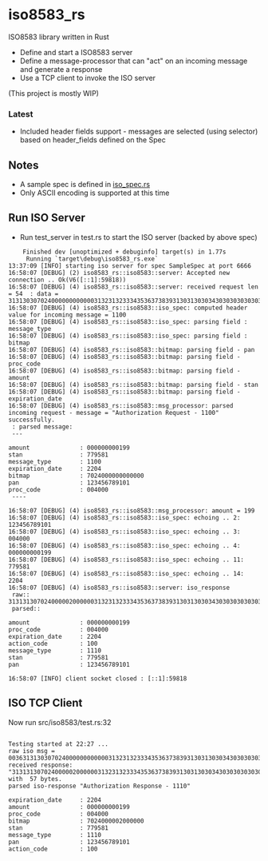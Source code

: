 # iso8583_rs
ISO8583 library written in Rust 

* Define and start a ISO8583 server
* Define a message-processor that can "act" on an incoming message and generate a response
* Use a TCP client to invoke the ISO server

(This project is mostly WIP) 



###  Latest
* Included header fields support - messages are selected (using selector) based on header_fields defined on the Spec

## Notes
* A sample spec is defined in [iso_spec.rs](src/iso8583/iso_spec.rs)
* Only ASCII encoding is supported at this time

## Run ISO Server
* Run test_server in test.rs to start the ISO server (backed by above spec)

```
    Finished dev [unoptimized + debuginfo] target(s) in 1.77s
     Running `target\debug\iso8583_rs.exe`
13:37:09 [INFO] starting iso server for spec SampleSpec at port 6666
16:58:07 [DEBUG] (2) iso8583_rs::iso8583::server: Accepted new connection .. Ok(V6([::1]:59818))
16:58:07 [DEBUG] (4) iso8583_rs::iso8583::server: received request len = 54  : data = 313130307024000000000000313231323334353637383931303130303430303030303030303030303031393937373935383132323034
16:58:07 [DEBUG] (4) iso8583_rs::iso8583::iso_spec: computed header value for incoming message = 1100
16:58:07 [DEBUG] (4) iso8583_rs::iso8583::iso_spec: parsing field : message_type
16:58:07 [DEBUG] (4) iso8583_rs::iso8583::iso_spec: parsing field : bitmap
16:58:07 [DEBUG] (4) iso8583_rs::iso8583::bitmap: parsing field - pan
16:58:07 [DEBUG] (4) iso8583_rs::iso8583::bitmap: parsing field - proc_code
16:58:07 [DEBUG] (4) iso8583_rs::iso8583::bitmap: parsing field - amount
16:58:07 [DEBUG] (4) iso8583_rs::iso8583::bitmap: parsing field - stan
16:58:07 [DEBUG] (4) iso8583_rs::iso8583::bitmap: parsing field - expiration_date
16:58:07 [DEBUG] (4) iso8583_rs::iso8583::msg_processor: parsed incoming request - message = "Authorization Request - 1100" successfully. 
 : parsed message: 
 --- 
 
amount              : 000000000199 
stan                : 779581 
message_type        : 1100 
expiration_date     : 2204 
bitmap              : 7024000000000000 
pan                 : 123456789101 
proc_code           : 004000  
 ----

16:58:07 [DEBUG] (4) iso8583_rs::iso8583::msg_processor: amount = 199
16:58:07 [DEBUG] (4) iso8583_rs::iso8583::iso_spec: echoing .. 2: 123456789101
16:58:07 [DEBUG] (4) iso8583_rs::iso8583::iso_spec: echoing .. 3: 004000
16:58:07 [DEBUG] (4) iso8583_rs::iso8583::iso_spec: echoing .. 4: 000000000199
16:58:07 [DEBUG] (4) iso8583_rs::iso8583::iso_spec: echoing .. 11: 779581
16:58:07 [DEBUG] (4) iso8583_rs::iso8583::iso_spec: echoing .. 14: 2204
16:58:07 [DEBUG] (4) iso8583_rs::iso8583::server: iso_response 
 raw:: 313131307024000002000000313231323334353637383931303130303430303030303030303030303031393937373935383132323034313030, 
 parsed:: 
 
amount              : 000000000199 
proc_code           : 004000 
expiration_date     : 2204 
action_code         : 100 
message_type        : 1110 
stan                : 779581 
pan                 : 123456789101  
 
16:58:07 [INFO] client socket closed : [::1]:59818

``` 

## ISO TCP Client

Now run src/iso8583/test.rs:32

```

Testing started at 22:27 ...
raw iso msg = 0036313130307024000000000000313231323334353637383931303130303430303030303030303030303031393937373935383132323034
received response:  "313131307024000002000000313231323334353637383931303130303430303030303030303030303031393937373935383132323034313030" with  57 bytes.
parsed iso-response "Authorization Response - 1110" 
 
expiration_date     : 2204 
amount              : 000000000199 
proc_code           : 004000 
bitmap              : 7024000002000000 
stan                : 779581 
message_type        : 1110 
pan                 : 123456789101 
action_code         : 100  

```

